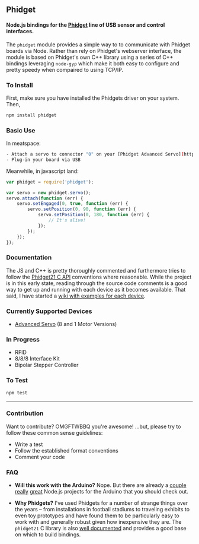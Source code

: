 ## Phidget
#### Node.js bindings for the [Phidget](http://www.phidgets.com/) line of USB sensor and control interfaces.

The `phidget` module provides a simple way to to communicate with Phidget boards via Node. Rather than rely on Phidget's webserver interface, the module is based on Phidget's own C++ library using a series of C++ bindings leveraging `node-gyp` which make it both easy to configure and pretty speedy when compaired to using TCP/IP.

### To Install
First, make sure you have installed the Phidgets driver on your system. Then,
```bash
npm install phidget
```

### Basic Use
In meatspace:
```bash
- Attach a servo to connector "0" on your [Phidget Advanced Servo](http://www.phidgets.com/products.php?category=11&product_id=1066_0) board
- Plug-in your board via USB
```

Meanwhile, in javascript land:
```javascript
var phidget = require('phidget');

var servo = new phidget.servo();
servo.attach(function (err) {
    servo.setEngaged(0, true, function (err) {
        servo.setPosition(0, 90, function (err) {
            servo.setPosition(0, 180, function (err) {
                // It's alive!
            });
        });
    });
});
```

### Documentation
The JS and C++ is pretty thoroughly commented and furthermore tries to follow the [Phidget21 C API](http://www.phidgets.com/docs/Language_-_C/C%2B%2B) conventions where reasonable. While the project is in this early state, reading through the source code comments is a good way to get up and running with each device as it becomes available. That said, I have started a [wiki with examples for each device](https://github.com/thisandagain/phidget/wiki).

### Currently Supported Devices
- [Advanced Servo](https://github.com/thisandagain/phidget/wiki/Advanced-Servo) (8 and 1 Motor Versions)

### In Progress
- RFID
- 8/8/8 Interface Kit
- Bipolar Stepper Controller

### To Test
```bash
npm test
```

---

### Contribution
Want to contribute? OMGFTWBBQ you're awesome! ...but, please try to follow these common sense guidelines:
- Write a test
- Follow the established format conventions
- Comment your code

### FAQ
- **Will this work with the Arduino?** Nope. But there are already a [couple]() [really]() [great]() Node.js projects for the Arduino that you should check out.

- **Why Phidgets?** I've used Phidgets for a number of strange things over the years – from installations in football stadiums to traveling exhibits to even toy prototypes and have found them to be particularly easy to work with and generally robust given how inexpensive they are. The `phidget21` C library is also [well documented](http://www.phidgets.com/documentation/web/cdoc/index.html) and provides a good base on which to build bindings.
